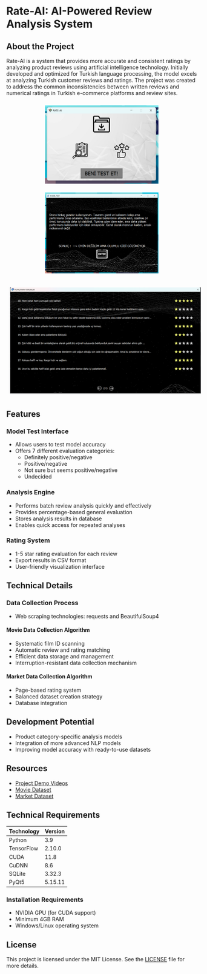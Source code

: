 # Rate-AI: AI-Powered Review Analysis System

## About the Project
Rate-AI is a system that provides more accurate and consistent ratings by analyzing product reviews using artificial intelligence technology. Initially developed and optimized for Turkish language processing, the model excels at analyzing Turkish customer reviews and ratings. The project was created to address the common inconsistencies between written reviews and numerical ratings in Turkish e-commerce platforms and review sites.

<div align="center">
  <p align="center">
    <img src="screenshots/main_window.png" width="300" alt="Main Window" style="margin: 10px;"/>
    <img src="screenshots/model_test.png" width="300" alt="Model Test" style="margin: 10px;"/>
  </p>
  <p align="center">
    <img src="screenshots/rated_comments.png" width="600" alt="Rated Comments" style="margin: 10px;"/>
  </p>
</div>

## Features

### Model Test Interface
- Allows users to test model accuracy
- Offers 7 different evaluation categories:
  - Definitely positive/negative
  - Positive/negative
  - Not sure but seems positive/negative
  - Undecided

### Analysis Engine
- Performs batch review analysis quickly and effectively
- Provides percentage-based general evaluation
- Stores analysis results in database
- Enables quick access for repeated analyses

### Rating System
- 1-5 star rating evaluation for each review
- Export results in CSV format
- User-friendly visualization interface

## Technical Details

### Data Collection Process
- Web scraping technologies: requests and BeautifulSoup4

#### Movie Data Collection Algorithm
- Systematic film ID scanning
- Automatic review and rating matching
- Efficient data storage and management
- Interruption-resistant data collection mechanism

#### Market Data Collection Algorithm
- Page-based rating system
- Balanced dataset creation strategy
- Database integration

## Development Potential
- Product category-specific analysis models
- Integration of more advanced NLP models
- Improving model accuracy with ready-to-use datasets

## Resources
- [Project Demo Videos](https://drive.google.com/drive/folders/1GmojXNA15YhoXZ7ysJKeXapwkATJ0xSp?usp=sharing)
- [Movie Dataset](https://drive.google.com/file/d/1GpHxgiCukb5Lki76eWk072YjRBoUpXlG/view?usp=sharing)
- [Market Dataset](https://drive.google.com/file/d/1k_6Bu4yLYaphWyZCK6ERaXh96bwoBFLz/view?usp=sharing)

## Technical Requirements

| Technology   | Version |
|--------------|---------|
| Python       | 3.9     |
| TensorFlow   | 2.10.0  |
| CUDA         | 11.8    |
| CuDNN        | 8.6     |
| SQLite       | 3.32.3  |
| PyQt5        | 5.15.11 |

### Installation Requirements
- NVIDIA GPU (for CUDA support)
- Minimum 4GB RAM
- Windows/Linux operating system

## License
This project is licensed under the MIT License. See the [LICENSE](LICENSE.txt) file for more details.